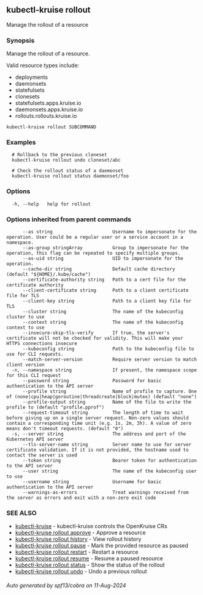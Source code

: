 ## kubectl-kruise rollout

Manage the rollout of a resource

### Synopsis

Manage the rollout of a resource.
  
 Valid resource types include:

  * deployments
  * daemonsets
  * statefulsets
  * clonesets
  * statefulsets.apps.kruise.io
  * daemonsets.apps.kruise.io
  * rollouts.rollouts.kruise.io

```
kubectl-kruise rollout SUBCOMMAND
```

### Examples

```
  # Rollback to the previous cloneset
  kubectl-kruise rollout undo cloneset/abc
  
  # Check the rollout status of a daemonset
  kubectl-kruise rollout status daemonset/foo
```

### Options

```
  -h, --help   help for rollout
```

### Options inherited from parent commands

```
      --as string                      Username to impersonate for the operation. User could be a regular user or a service account in a namespace.
      --as-group stringArray           Group to impersonate for the operation, this flag can be repeated to specify multiple groups.
      --as-uid string                  UID to impersonate for the operation.
      --cache-dir string               Default cache directory (default "${HOME}/.kube/cache")
      --certificate-authority string   Path to a cert file for the certificate authority
      --client-certificate string      Path to a client certificate file for TLS
      --client-key string              Path to a client key file for TLS
      --cluster string                 The name of the kubeconfig cluster to use
      --context string                 The name of the kubeconfig context to use
      --insecure-skip-tls-verify       If true, the server's certificate will not be checked for validity. This will make your HTTPS connections insecure
      --kubeconfig string              Path to the kubeconfig file to use for CLI requests.
      --match-server-version           Require server version to match client version
  -n, --namespace string               If present, the namespace scope for this CLI request
      --password string                Password for basic authentication to the API server
      --profile string                 Name of profile to capture. One of (none|cpu|heap|goroutine|threadcreate|block|mutex) (default "none")
      --profile-output string          Name of the file to write the profile to (default "profile.pprof")
      --request-timeout string         The length of time to wait before giving up on a single server request. Non-zero values should contain a corresponding time unit (e.g. 1s, 2m, 3h). A value of zero means don't timeout requests. (default "0")
  -s, --server string                  The address and port of the Kubernetes API server
      --tls-server-name string         Server name to use for server certificate validation. If it is not provided, the hostname used to contact the server is used
      --token string                   Bearer token for authentication to the API server
      --user string                    The name of the kubeconfig user to use
      --username string                Username for basic authentication to the API server
      --warnings-as-errors             Treat warnings received from the server as errors and exit with a non-zero exit code
```

### SEE ALSO

* [kubectl-kruise](kubectl-kruise.md)	 - kubectl-kruise controls the OpenKruise CRs
* [kubectl-kruise rollout approve](kubectl-kruise_rollout_approve.md)	 - Approve a resource
* [kubectl-kruise rollout history](kubectl-kruise_rollout_history.md)	 - View rollout history
* [kubectl-kruise rollout pause](kubectl-kruise_rollout_pause.md)	 - Mark the provided resource as paused
* [kubectl-kruise rollout restart](kubectl-kruise_rollout_restart.md)	 - Restart a resource
* [kubectl-kruise rollout resume](kubectl-kruise_rollout_resume.md)	 - Resume a paused resource
* [kubectl-kruise rollout status](kubectl-kruise_rollout_status.md)	 - Show the status of the rollout
* [kubectl-kruise rollout undo](kubectl-kruise_rollout_undo.md)	 - Undo a previous rollout

###### Auto generated by spf13/cobra on 11-Aug-2024
